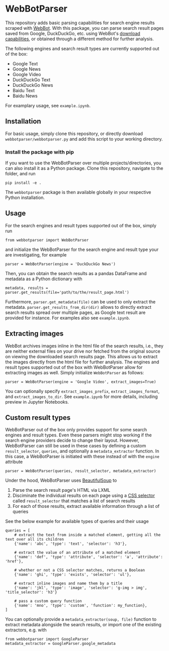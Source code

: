 # WebBotParser

This repository adds basic parsing capabilities for search engine results scraped with [WebBot](https://github.com/gesiscss/WebBot). With this package, you can parse search result pages saved from Google, DuckDuckGo, etc. using WebBot's [download capabilities](https://github.com/gesiscss/WebBot#-saving-search-results), or obtained through a different method for further analysis.

The following engines and search result types are currently supported out of the box:
- Google Text
- Google News
- Google Video
- DuckDuckGo Text
- DuckDuckGo News
- Baidu Text
- Baidu News

For examplary usage, see `example.ipynb`.

## Installation

For basic usage, simply clone this repository, or directly download `webbotparser/webbotparser.py` and add this script to your working directory.

### Install the package with pip

If you want to use the WebBotParser over multiple projects/directories, you can also install it as a Python package. Clone this repository, navigate to the folder, and run
```
pip install -e .
```
The `webbotparser` package is then available globally in your respective Python installation.

## Usage

For the search engines and result types supported out of the box, simply run
```
from webbotparser import WebBotParser
```
and initialize the WebBotParser for the search engine and result type your are investigating, for example
```
parser = WebBotParser(engine = 'DuckDuckGo News')
```
Then, you can obtain the search results as a pandas DataFrame and metadata as a Python dictionary with
```
metadata, results = parser.get_results(file='path/to/the/result_page.html')
```
Furthermore, `parser.get_metadata(file)` can be used to only extract the metadata. `parser.get_results_from_dir(dir)` allows to directly extract search results spread over multiple pages, as Google text result are provided for instance. For examples also see `example.ipynb`.

## Extracting images

WebBot archives images inline in the html file of the search results, i.e., they are neither external files on your drive nor fetched from the original source on viewing the downloaded search results page. This allows us to extract the images directly from the html file for further analysis. The engines and result types supported out of the box with WebBotParser allow for extracting images as well. Simply initialize `WebBotParser` as follows:
```
parser = WebBotParser(engine = 'Google Video', extract_images=True)
```
You can optionally specify `extract_images_prefix`, `extract_images_format`, and `extract_images_to_dir`. See `example.ipynb` for more details, including preview in Jupyter Notebooks.

## Custom result types

WebBotParser out of the box only provides support for some search engines and result types. Even these parsers might stop working if the search engine providers decide to change their layout. However, WebBotParser can still be used in these cases by defining a custom `result_selector`, `queries`, and optionally a `metadata_extractor` function. In this case, a WebBotParser is initiated with these instead of with the `engine` attribute
```
parser = WebBotParser(queries, result_selector, metadata_extractor)
```

Under the hood, WebBotParser uses [BeautifulSoup](https://beautiful-soup-4.readthedocs.io/en/latest/index.html) to

1. Parse the search result page's HTML via LXML
2. Disciminate the individual results on each page using a [CSS selector](https://beautiful-soup-4.readthedocs.io/en/latest/index.html#css-selectors) called `result_selector` that matches a list of search results
3. For each of those results, extract available information through a list of queries

See the below example for available types of queries and their usage
```
queries = [
    # extract the text from inside a matched element, getting all the text over all its children
    {'name': 'abc', 'type': 'text', 'selector': 'h3'},
    
    # extract the value of an attribute of a matched element
    {'name': 'def', 'type': 'attribute', 'selector': 'a', 'attribute': 'href'},
    
    # whether or not a CSS selector matches, returns a Boolean
    {'name': 'ghi', 'type': 'exists', 'selector': 'ul'},

    # extract inline images and name them by a title
    {'name': 'jkl', 'type': 'image', 'selector': 'g-img > img', 'title_selector': 'h3'}
    
    # pass a custom query function
    {'name': 'mno', 'type': 'custom', 'function': my_function},
]
```

You can optionally provide a `metadata_extractor(soup, file)` function to extract metadata alongside the search results, or import one of the existing extractors, e.g. with
```
from webbotparser import GoogleParser
metadata_extractor = GoogleParser.google_metadata
```
